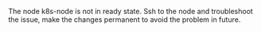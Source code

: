 The node k8s-node is not in ready state. Ssh to the node and troubleshoot the issue, make the changes permanent to avoid the problem in future.